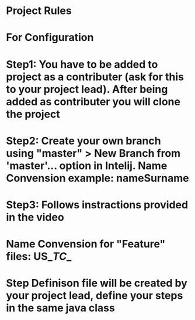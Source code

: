 # Project Rules
# For Configuration
# Step1: You have to be added to project as a contributer (ask for this to your project lead). After being added as contributer you will clone the project
# Step2: Create your own branch using "master" > New Branch from 'master'... option in Intelij. Name Convension example: nameSurname
# Step3: Follows instractions provided in the video

# Name Convension for "Feature" files: US_<UserStoryNumber>_TC_<TestCaseNumber>_<TestCaseDescripton>
# Step Definison file will be created by your project lead, define your steps in the same java class
  
  
